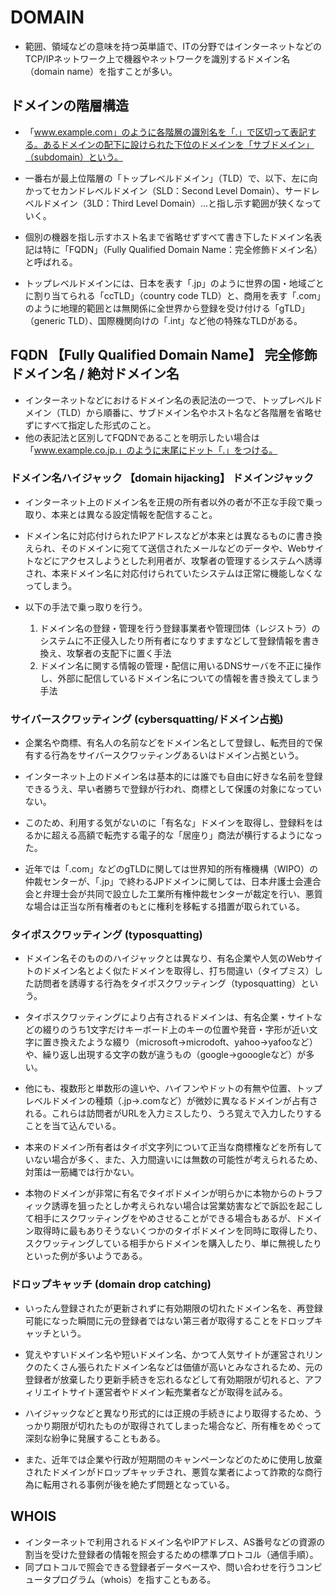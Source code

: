 # DOMAIN
- 範囲、領域などの意味を持つ英単語で、ITの分野ではインターネットなどのTCP/IPネットワーク上で機器やネットワークを識別するドメイン名（domain name）を指すことが多い。


## ドメインの階層構造
- 「www.example.com」のように各階層の識別名を「.」で区切って表記する。あるドメインの配下に設けられた下位のドメインを「サブドメイン」（subdomain）という。

- 一番右が最上位階層の「トップレベルドメイン」（TLD）で、以下、左に向かってセカンドレベルドメイン（SLD：Second Level Domain）、サードレベルドメイン（3LD：Third Level Domain）…と指し示す範囲が狭くなっていく。
- 個別の機器を指し示すホスト名まで省略せずすべて書き下したドメイン名表記は特に「FQDN」（Fully Qualified Domain Name：完全修飾ドメイン名）と呼ばれる。

- トップレベルドメインには、日本を表す「.jp」のように世界の国・地域ごとに割り当てられる「ccTLD」（country code TLD）と、商用を表す「.com」のように地理的範囲とは無関係に全世界から登録を受け付ける「gTLD」（generic TLD）、国際機関向けの「.int」など他の特殊なTLDがある。


## FQDN 【Fully Qualified Domain Name】 完全修飾ドメイン名 / 絶対ドメイン名
- インターネットなどにおけるドメイン名の表記法の一つで、トップレベルドメイン（TLD）から順番に、サブドメイン名やホスト名など各階層を省略せずにすべて指定した形式のこと。
- 他の表記法と区別してFQDNであることを明示したい場合は「www.example.co.jp.」のように末尾にドット「.」をつける。




### ドメイン名ハイジャック 【domain hijacking】 ドメインジャック
- インターネット上のドメイン名を正規の所有者以外の者が不正な手段で乗っ取り、本来とは異なる設定情報を配信すること。
- ドメイン名に対応付けられたIPアドレスなどが本来とは異なるものに書き換えられ、そのドメインに宛てて送信されたメールなどのデータや、Webサイトなどにアクセスしようとした利用者が、攻撃者の管理するシステムへ誘導され、本来ドメイン名に対応付けられていたシステムは正常に機能しなくなってしまう。

- 以下の手法で乗っ取りを行う。
    1. ドメイン名の登録・管理を行う登録事業者や管理団体（レジストラ）のシステムに不正侵入したり所有者になりすますなどして登録情報を書き換え、攻撃者の支配下に置く手法
    1. ドメイン名に関する情報の管理・配信に用いるDNSサーバを不正に操作し、外部に配信しているドメイン名についての情報を書き換えてしまう手法


###  サイバースクワッティング (cybersquatting/ドメイン占拠)
- 企業名や商標、有名人の名前などをドメイン名として登録し、転売目的で保有する行為をサイバースクワッティングあるいはドメイン占拠という。

- インターネット上のドメイン名は基本的には誰でも自由に好きな名前を登録できるうえ、早い者勝ちで登録が行われ、商標として保護の対象になっていない。
- このため、利用する気がないのに「有名な」ドメインを取得し、登録料をはるかに超える高額で転売する電子的な「居座り」商法が横行するようになった。

- 近年では「.com」などのgTLDに関しては世界知的所有権機構（WIPO）の仲裁センターが、「.jp」で終わるJPドメインに関しては、日本弁護士会連合会と弁理士会が共同で設立した工業所有権仲裁センターが裁定を行い、悪質な場合は正当な所有権者のもとに権利を移転する措置が取られている。



### タイポスクワッティング (typosquatting)
- ドメイン名そのもののハイジャックとは異なり、有名企業や人気のWebサイトのドメイン名とよく似たドメインを取得し、打ち間違い（タイプミス）した訪問者を誘導する行為をタイポスクワッティング（typosquatting）という。


- タイポスクワッティングにより占有されるドメインは、有名企業・サイトなどの綴りのうち1文字だけキーボード上のキーの位置や発音・字形が近い文字に置き換えたような綴り（microsoft→microdoft、yahoo→yafooなど）や、繰り返し出現する文字の数が違うもの（google→gooogleなど）が多い。
- 他にも、複数形と単数形の違いや、ハイフンやドットの有無や位置、トップレベルドメインの種類（.jp→.comなど）が微妙に異なるドメインが占有される。これらは訪問者がURLを入力ミスしたり、うろ覚えで入力したりすることを当て込んでいる。

- 本来のドメイン所有者はタイポ文字列について正当な商標権などを所有していない場合が多く、また、入力間違いには無数の可能性が考えられるため、対策は一筋縄では行かない。
- 本物のドメインが非常に有名でタイポドメインが明らかに本物からのトラフィック誘導を狙ったとしか考えられない場合は営業妨害などで訴訟を起こして相手にスクワッティングをやめさせることができる場合もあるが、ドメイン取得時に最もありそうないくつかのタイポドメインを同時に取得したり、スクワッティングしている相手からドメインを購入したり、単に無視したりといった例が多いようである。



### ドロップキャッチ (domain drop catching)
- いったん登録されたが更新されずに有効期限の切れたドメイン名を、再登録可能になった瞬間に元の登録者ではない第三者が取得することをドロップキャッチという。

- 覚えやすいドメイン名や短いドメイン名、かつて人気サイトが運営されリンクのたくさん張られたドメイン名などは価値が高いとみなされるため、元の登録者が放棄したり更新手続きを忘れるなどして有効期限が切れると、アフィリエイトサイト運営者やドメイン転売業者などが取得を試みる。

- ハイジャックなどと異なり形式的には正規の手続きにより取得するため、うっかり期限が切れたものが取得されてしまった場合など、所有権をめぐって深刻な紛争に発展することもある。
- また、近年では企業や行政が短期間のキャンペーンなどのために使用し放棄されたドメインがドロップキャッチされ、悪質な業者によって詐欺的な商行為に転用される事例が後を絶たず問題となっている。




## WHOIS
- インターネットで利用されるドメイン名やIPアドレス、AS番号などの資源の割当を受けた登録者の情報を照会するための標準プロトコル（通信手順）。
- 同プロトコルで照会できる登録者データベースや、問い合わせを行うコンピュータプログラム（whois）を指すこともある。